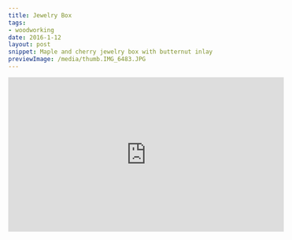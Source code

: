 ```yaml
---
title: Jewelry Box
tags:
- woodworking
date: 2016-1-12
layout: post
snippet: Maple and cherry jewelry box with butternut inlay
previewImage: /media/thumb.IMG_6483.JPG
---
```


<div class="youtubevideowrap">
<div class="video-container">
<iframe width="560" height="315" src="https://www.youtube.com/embed/OYllKGG8Fbc" frameborder="0" allowfullscreen></iframe>
</div>
</div>

